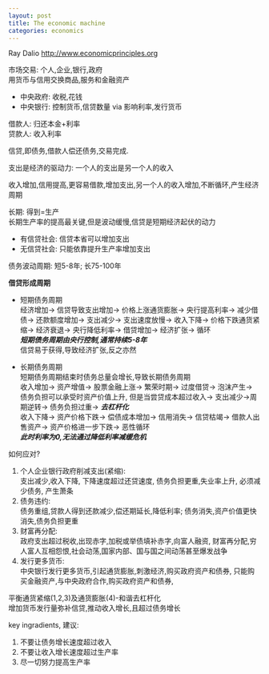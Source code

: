 ```yaml
---
layout: post
title: The economic machine
categories: economics
---
```


Ray Dalio <http://www.economicprinciples.org>  

市场交易: 个人,企业,银行,政府  
用货币与信用交换商品,服务和金融资产  

- 中央政府: 收税,花钱  
- 中央银行: 控制货币,信贷数量 via 影响利率,发行货币  

借款人: 归还本金+利率  
贷款人: 收入利率

信贷,即债务,借款人偿还债务,交易完成.   

支出是经济的驱动力: 一个人的支出是另一个人的收入  

收入增加,信用提高,更容易借款,增加支出,另一个人的收入增加,不断循环,产生经济周期  

长期: 得到=生产  
长期生产率的提高最关键,但是波动缓慢,信贷是短期经济起伏的动力  

- 有信贷社会: 信贷本省可以增加支出
- 无信贷社会: 只能依靠提升生产率增加支出  

债务波动周期: 短5-8年; 长75-100年   

**借贷形成周期**  
- 短期债务周期  
经济增加->
信贷导致支出增加->
价格上涨通货膨胀->
央行提高利率->
减少借债->
还款额度增加->
支出减少->
支出速度放慢->
收入下降->
价格下跌通货紧缩->
经济衰退->
央行降低利率->
借贷增加->
经济扩张->
循环  
***短期债务周期由央行控制,通常持续5-8年***  
信贷易于获得,导致经济扩张,反之亦然  

- 长期债务周期  
短期债务周期结束时债务总量会增长,导致长期债务周期  
收入增加->
资产增值->
股票金融上涨->
繁荣时期->
过度借贷->
泡沫产生->
债务负担可以承受时资产价值上升,
但是当尝贷成本超过收入->
支出减少->周期逆转->
债务负担过重->
***去杠杆化***  
收入下降->
资产价格下跌->
偿债成本增加->
信用消失->
信贷枯竭->
借款人出售资产->
资产价格进一步下跌->
恶性循环  
***此时利率为0,无法通过降低利率减缓危机***  

如何应对?  
1. 个人企业银行政府削减支出(紧缩):   
支出减少,收入下降,
下降速度超过还贷速度,
债务负担更重,失业率上升,
必须减少债务,
产生萧条  
2. 债务违约:   
债务重组,贷款人得到还款减少,偿还期延长,降低利率;
债务消失,资产价值更快消失,债务负担更重  
3. 财富再分配:   
政府支出超过税收,出现赤字,加税或举债填补赤字,向富人融资,
财富再分配,穷人富人互相怨恨,社会动荡,国家内部、国与国之间动荡甚至爆发战争  
4. 发行更多货币:   
中央银行发行更多货币,引起通货膨胀,刺激经济,购买政府资产和债券,
只能购买金融资产,与中央政府合作,购买政府资产和债券,

平衡通货紧缩(1,2,3)及通货膨胀(4)-和谐去杠杆化   
增加货币发行量弥补信贷,推动收入增长,且超过债务增长  

key ingradients, 建议:
1. 不要让债务增长速度超过收入
2. 不要让收入增长速度超过生产率
3. 尽一切努力提高生产率
